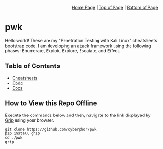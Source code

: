 <p align="right">
  <a href="/README.md">Home Page</a> |
  <a href="/README.md#table-of-contents">Top of Page</a> |
  <a href="/README.md#how-to-view-this-repo-offline">Bottom of Page</a>
</p>

# pwk
Hello world! These are my "Penetration Testing with Kali Linux" cheatsheets bootstrap code. 
I am developing an attack framework using the following phases: Enumerate, Exploit, Explore, Escalate, and Effect. 

## Table of Contents
* [Cheatsheets](/CheatSheets/)
* [Code](/Code/)
* [Docs](/Docs/README.md)

## How to View this Repo Offline
Execute the commands below and then, navigate to the link displayed by [Grip](https://github.com/joeyespo/grip) using your browser.
```
git clone https://github.com/cyberphor/pwk
pip install grip
cd ./pwk
grip 
```

